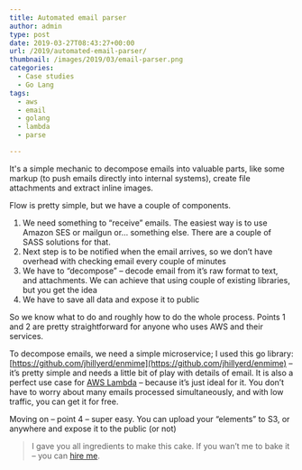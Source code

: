 ```yaml
---
title: Automated email parser
author: admin
type: post
date: 2019-03-27T08:43:27+00:00
url: /2019/automated-email-parser/
thumbnail: /images/2019/03/email-parser.png
categories:
  - Case studies
  - Go Lang
tags:
  - aws
  - email
  - golang
  - lambda
  - parse

---
```

It's a simple mechanic to decompose emails into valuable parts, like some markup (to push emails directly into internal systems), create file attachments and extract inline images. 

Flow is pretty simple, but we have a couple of components.

  1. We need something to &#8220;receive&#8221; emails. The easiest way is to use Amazon SES or mailgun or&#8230; something else. There are a couple of SASS solutions for that.
  2. Next step is to be notified when the email arrives, so we don&#8217;t have overhead with checking email every couple of minutes
  3. We have to &#8220;decompose&#8221; &#8211; decode email from it&#8217;s raw format to text, and attachments. We can achieve that using couple of existing libraries, but you get the idea
  4. We have to save all data and expose it to public

So we know what to do and roughly how to do the whole process. Points 1 and 2 are pretty straightforward for anyone who uses AWS and their services. 

To decompose emails, we need a simple microservice; I used this go library: [https://github.com/jhillyerd/enmime](https://github.com/jhillyerd/enmime) – it’s pretty simple and needs a little bit of play with details of email. 
It is also a perfect use case for [AWS Lambda](https://aws.amazon.com/lambda/) – because it’s just ideal for it. You don’t have to worry about many emails processed simultaneously, and with low traffic, you can get it for free.

Moving on &#8211; point 4 &#8211; super easy. You can upload your &#8220;elements&#8221; to S3, or anywhere and expose it to the public (or not)  

> I gave you all ingredients to make this cake. If you wan&#8217;t me to bake it &#8211; you can [hire me](/contact-us/).
